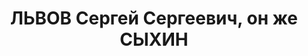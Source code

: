---
title: ЛЬВОВ Сергей Сергеевич, он же СЫХИН
description: 'Родился в 1894 г., г. Ленинград, русский, образование среднее, б/п,
  преподаватель военно-воздушной академии РККА, полковник. Проживал: Москва, Ленинградское
  ш., д. 15, кв. 9.

  Арестован 26 июля 1937 г.

  Приговорен: ВКВС СССР 28 ноября 1937 г., обв.: шпионаже и участии в антисоветской
  террористической организации.

  Расстрелян 28 ноября 1937 г. Реабилитирован в июле 1956 г. ВКВС СССР'
---
